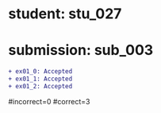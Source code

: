 # student: stu_027
# submission: sub_003

```diff
+ ex01_0: Accepted
+ ex01_1: Accepted
+ ex01_2: Accepted
```
#incorrect=0
#correct=3
